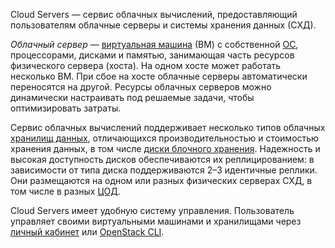 Cloud Servers — сервис облачных вычислений, предоставляющий пользователям облачные серверы и системы хранения данных (СХД).

*Облачный сервер* — [виртуальная машина](./concepts/vm) (ВМ) с собственной [ОС](./concepts/oper-system), процессорами, дисками и памятью, занимающая часть ресурсов физического сервера (хоста). На одном хосте может работать несколько ВМ. При сбое на хосте облачные серверы автоматически переносятся на другой. Ресурсы облачных серверов можно динамически настраивать под решаемые задачи, чтобы оптимизировать затраты.

Сервис облачных вычислений поддерживает несколько типов облачных [хранилищ данных](./concepts/data-storage), отличающихся производительностью и стоимостью хранения данных, в том числе [диски блочного хранения](./concepts/data-storage/disk-types). Надежность и высокая доступность дисков обеспечиваются их реплицированием: в зависимости от типа диска поддерживаются 2–3 идентичные реплики. Они размещаются на одном или разных физических серверах СХД, в том числе в разных [ЦОД](./concepts/avail-zone).

Cloud Servers имеет удобную систему управления. Пользователь управляет своими виртуальными машинами и хранилищами через [личный кабинет](/ru/tools-for-using-services/account) или [OpenStack CLI](/ru/tools-for-using-services/cli/openstack-cli).
